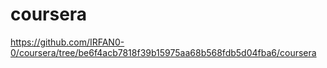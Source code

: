 # coursera
https://github.com/IRFAN0-0/coursera/tree/be6f4acb7818f39b15975aa68b568fdb5d04fba6/coursera
